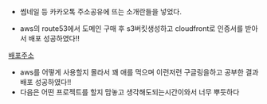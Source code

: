 - 썸네일 등 카카오톡 주소공유에 뜨는 소개란들을 넣었다.

- aws의 route53에서 도메인 구매 후 s3버킷생성하고 cloudfront로 인증서를 받아서 배포 성공하였다!!

[배포주소](https://transfertoken.net/)

- aws를 어떻게 사용할지 몰라서 꽤 애를 먹으며 이런저런 구글링을하고 공부한 결과 배포 성공하였다!!
- 다음은 어떤 프로젝트를 할지 맘놓고 생각해도되는시간이와서 너무 뿌듯하다
